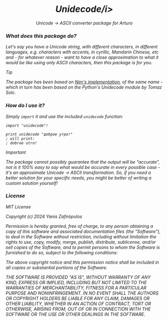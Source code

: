 <h1 align="center">
    <i>Unidecode/i>
</h1>

<p align="center">
    Unicode -> ASCII converter package for Arturo
</p>

### What does this package do?

Let's say you have a Unicode string, with different characters, in different languages, e.g. characters with accents, in cyrillic, Mandarin Chinese, etc and - for whatever reason - want to have a *close approximation* to what it would be like using only ASCII characters, then this package is for you.

> [!TIP]
> The package has been based on [Nim's implementation](https://nim-lang.org/docs/unidecode.html#unidecode%2Cstring), of the same name - which in turn has been based on the Python's Unidecode module by Tomaz Solc.

### How do I use it?

Simply `import` it and use the included `unidecode` function:

```arturo
import "unidecode"!

print unidecode "доброе утро!"
; will print:
; dobroe utro!
```

> [!IMPORTANT]
> The package cannot possibly guarantee that the output will be "accurate", not is it 100% easy to say what would be accurate in every possible case - it's an *approximate* Unicode -> ASCII transformation. So, if you need a better solution for your specific needs, you might be better of writing a custom solution yourself!

### License

MIT License

Copyright (c) 2024 Yanis Zafirópulos

Permission is hereby granted, free of charge, to any person obtaining a copy
of this software and associated documentation files (the "Software"), to deal
in the Software without restriction, including without limitation the rights
to use, copy, modify, merge, publish, distribute, sublicense, and/or sell
copies of the Software, and to permit persons to whom the Software is
furnished to do so, subject to the following conditions:

The above copyright notice and this permission notice shall be included in all
copies or substantial portions of the Software.

THE SOFTWARE IS PROVIDED "AS IS", WITHOUT WARRANTY OF ANY KIND, EXPRESS OR
IMPLIED, INCLUDING BUT NOT LIMITED TO THE WARRANTIES OF MERCHANTABILITY,
FITNESS FOR A PARTICULAR PURPOSE AND NONINFRINGEMENT. IN NO EVENT SHALL THE
AUTHORS OR COPYRIGHT HOLDERS BE LIABLE FOR ANY CLAIM, DAMAGES OR OTHER
LIABILITY, WHETHER IN AN ACTION OF CONTRACT, TORT OR OTHERWISE, ARISING FROM,
OUT OF OR IN CONNECTION WITH THE SOFTWARE OR THE USE OR OTHER DEALINGS IN THE
SOFTWARE.